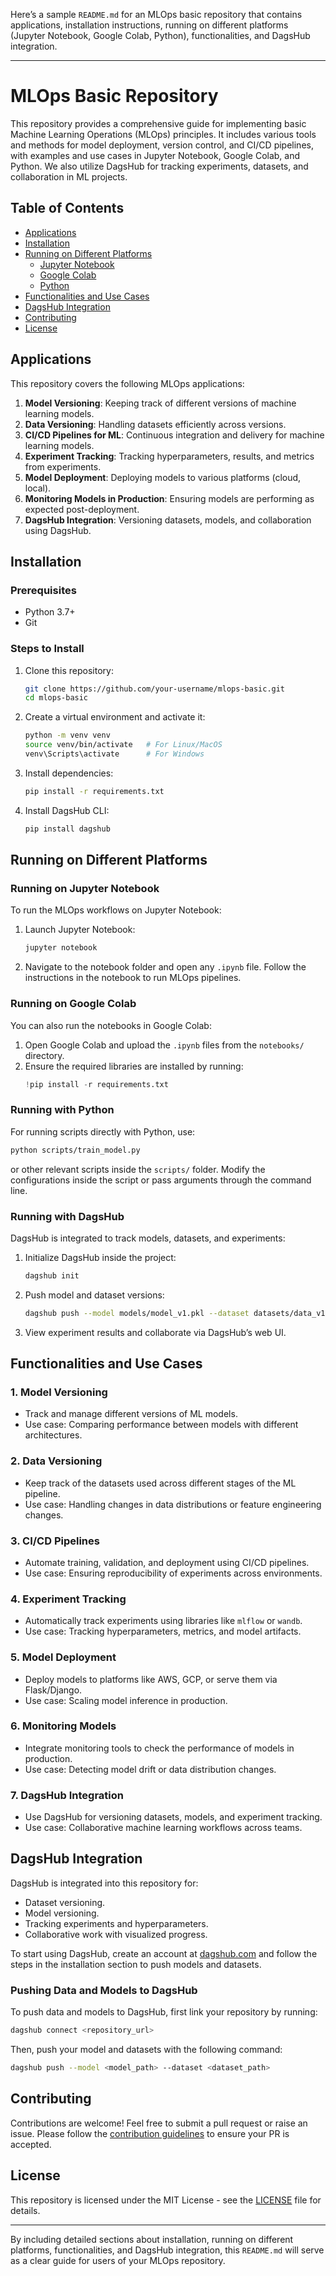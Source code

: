 Here’s a sample `README.md` for an MLOps basic repository that contains applications, installation instructions, running on different platforms (Jupyter Notebook, Google Colab, Python), functionalities, and DagsHub integration.

---

# MLOps Basic Repository

This repository provides a comprehensive guide for implementing basic Machine Learning Operations (MLOps) principles. It includes various tools and methods for model deployment, version control, and CI/CD pipelines, with examples and use cases in Jupyter Notebook, Google Colab, and Python. We also utilize DagsHub for tracking experiments, datasets, and collaboration in ML projects.

## Table of Contents
- [Applications](#applications)
- [Installation](#installation)
- [Running on Different Platforms](#running-on-different-platforms)
  - [Jupyter Notebook](#running-on-jupyter-notebook)
  - [Google Colab](#running-on-google-colab)
  - [Python](#running-with-python)
- [Functionalities and Use Cases](#functionalities-and-use-cases)
- [DagsHub Integration](#dagshub-integration)
- [Contributing](#contributing)
- [License](#license)

## Applications

This repository covers the following MLOps applications:
1. **Model Versioning**: Keeping track of different versions of machine learning models.
2. **Data Versioning**: Handling datasets efficiently across versions.
3. **CI/CD Pipelines for ML**: Continuous integration and delivery for machine learning models.
4. **Experiment Tracking**: Tracking hyperparameters, results, and metrics from experiments.
5. **Model Deployment**: Deploying models to various platforms (cloud, local).
6. **Monitoring Models in Production**: Ensuring models are performing as expected post-deployment.
7. **DagsHub Integration**: Versioning datasets, models, and collaboration using DagsHub.

## Installation

### Prerequisites
- Python 3.7+
- Git

### Steps to Install

1. Clone this repository:
   ```bash
   git clone https://github.com/your-username/mlops-basic.git
   cd mlops-basic
   ```

2. Create a virtual environment and activate it:
   ```bash
   python -m venv venv
   source venv/bin/activate   # For Linux/MacOS
   venv\Scripts\activate      # For Windows
   ```

3. Install dependencies:
   ```bash
   pip install -r requirements.txt
   ```

4. Install DagsHub CLI:
   ```bash
   pip install dagshub
   ```

## Running on Different Platforms

### Running on Jupyter Notebook

To run the MLOps workflows on Jupyter Notebook:
1. Launch Jupyter Notebook:
   ```bash
   jupyter notebook
   ```
2. Navigate to the notebook folder and open any `.ipynb` file. Follow the instructions in the notebook to run MLOps pipelines.

### Running on Google Colab

You can also run the notebooks in Google Colab:
1. Open Google Colab and upload the `.ipynb` files from the `notebooks/` directory.
2. Ensure the required libraries are installed by running:
   ```python
   !pip install -r requirements.txt
   ```

### Running with Python

For running scripts directly with Python, use:
```bash
python scripts/train_model.py
```
or other relevant scripts inside the `scripts/` folder. Modify the configurations inside the script or pass arguments through the command line.

### Running with DagsHub

DagsHub is integrated to track models, datasets, and experiments:
1. Initialize DagsHub inside the project:
   ```bash
   dagshub init
   ```
2. Push model and dataset versions:
   ```bash
   dagshub push --model models/model_v1.pkl --dataset datasets/data_v1.csv
   ```
3. View experiment results and collaborate via DagsHub’s web UI.

## Functionalities and Use Cases

### 1. **Model Versioning**
   - Track and manage different versions of ML models.
   - Use case: Comparing performance between models with different architectures.

### 2. **Data Versioning**
   - Keep track of the datasets used across different stages of the ML pipeline.
   - Use case: Handling changes in data distributions or feature engineering changes.

### 3. **CI/CD Pipelines**
   - Automate training, validation, and deployment using CI/CD pipelines.
   - Use case: Ensuring reproducibility of experiments across environments.

### 4. **Experiment Tracking**
   - Automatically track experiments using libraries like `mlflow` or `wandb`.
   - Use case: Tracking hyperparameters, metrics, and model artifacts.

### 5. **Model Deployment**
   - Deploy models to platforms like AWS, GCP, or serve them via Flask/Django.
   - Use case: Scaling model inference in production.

### 6. **Monitoring Models**
   - Integrate monitoring tools to check the performance of models in production.
   - Use case: Detecting model drift or data distribution changes.

### 7. **DagsHub Integration**
   - Use DagsHub for versioning datasets, models, and experiment tracking.
   - Use case: Collaborative machine learning workflows across teams.

## DagsHub Integration

DagsHub is integrated into this repository for:
- Dataset versioning.
- Model versioning.
- Tracking experiments and hyperparameters.
- Collaborative work with visualized progress.

To start using DagsHub, create an account at [dagshub.com](https://dagshub.com) and follow the steps in the installation section to push models and datasets.

### Pushing Data and Models to DagsHub

To push data and models to DagsHub, first link your repository by running:
```bash
dagshub connect <repository_url>
```

Then, push your model and datasets with the following command:
```bash
dagshub push --model <model_path> --dataset <dataset_path>
```

## Contributing

Contributions are welcome! Feel free to submit a pull request or raise an issue. Please follow the [contribution guidelines](CONTRIBUTING.md) to ensure your PR is accepted.

## License

This repository is licensed under the MIT License - see the [LICENSE](LICENSE) file for details.

---

By including detailed sections about installation, running on different platforms, functionalities, and DagsHub integration, this `README.md` will serve as a clear guide for users of your MLOps repository.
